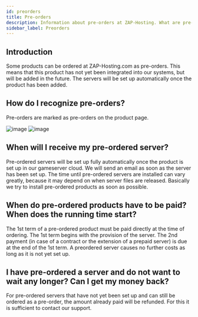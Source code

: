 ```yaml
---
id: preorders
title: Pre-orders
description: Information about pre-orders at ZAP-Hosting. What are pre-orders? When are servers set up? Can pre-orders be cancelled? - ZAP-Hosting.com documentation
sidebar_label: Preorders
---
```


## Introduction
Some products can be ordered at ZAP-Hosting.com as pre-orders. This means that this product has not yet been integrated into our systems, but will be added in the future. The servers will be set up automatically once the product has been added.

## How do I recognize pre-orders?
Pre-orders are marked as pre-orders on the product page.

![image](https://user-images.githubusercontent.com/61953937/159139783-1c506cb8-4ede-480e-afcd-ed0a3d4cffdc.png) ![image](https://user-images.githubusercontent.com/61953937/159139773-870cdfd2-fb34-498d-81cf-ee4a39cf03d6.png)

## When will I receive my pre-ordered server?
Pre-ordered servers will be set up fully automatically once the product is set up in our gameserver cloud. We will send an email as soon as the server has been set up. The time until pre-ordered servers are installed can vary greatly, because it may depend on when server files are released. Basically we try to install pre-ordered products as soon as possible.

## When do pre-ordered products have to be paid? When does the running time start?
The 1st term of a pre-ordered product must be paid directly at the time of ordering. The 1st term begins with the provision of the server. The 2nd payment (in case of a contract or the extension of a prepaid server) is due at the end of the 1st term. A preordered server causes no further costs as long as it is not yet set up.

## I have pre-ordered a server and do not want to wait any longer? Can I get my money back?
For pre-ordered servers that have not yet been set up and can still be ordered as a pre-order, the amount already paid will be refunded. For this it is sufficient to contact our support.
